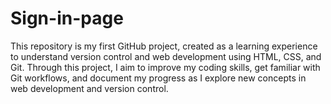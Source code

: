 # Sign-in-page
This repository is my first GitHub project, created as a learning experience to understand version control and web development using HTML, CSS, and Git. Through this project, I aim to improve my coding skills, get familiar with Git workflows, and document my progress as I explore new concepts in web development and version control.
